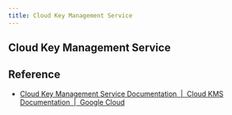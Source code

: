 ```yaml
---
title: Cloud Key Management Service
---
```


## Cloud Key Management Service


## Reference
* [Cloud Key Management Service Documentation  |  Cloud KMS Documentation  |  Google Cloud](https://cloud.google.com/kms/docs/)
